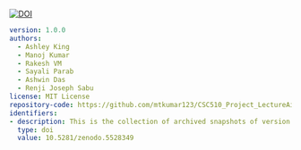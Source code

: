[![DOI](https://zenodo.org/badge/DOI/10.5281/zenodo.5528349.svg)](https://doi.org/10.5281/zenodo.5528349)  
  ```yaml
  version: 1.0.0
  authors:
    - Ashley King
    - Manoj Kumar
    - Rakesh VM
    - Sayali Parab
    - Ashwin Das
    - Renji Joseph Sabu
  license: MIT License
  repository-code: https://github.com/mtkumar123/CSC510_Project_LectureAid
  identifiers:
  - description: This is the collection of archived snapshots of version 1.0.0 of CSC510_Project_LectureAid
    type: doi
    value: 10.5281/zenodo.5528349
  ```
